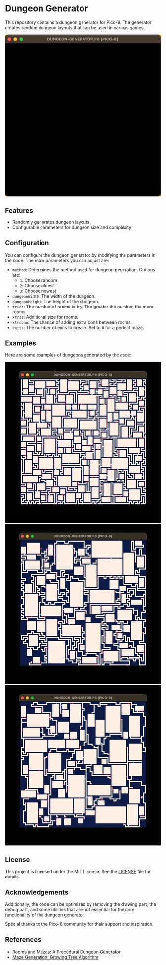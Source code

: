 # Dungeon Generator

This repository contains a dungeon generator for Pico-8. The generator creates random dungeon layouts that can be used in various games.

![Dungeon Example 1](./assets/dungeon-generator.gif)

## Features

- Randomly generates dungeon layouts
- Configurable parameters for dungeon size and complexity

## Configuration

You can configure the dungeon generator by modifying the parameters in the code. The main parameters you can adjust are:

- `method`: Determines the method used for dungeon generation. Options are:
  - `1`: Choose random
  - `2`: Choose oldest
  - `3`: Choose newest
- `dungeonWidth`: The width of the dungeon.
- `dungeonHeight`: The height of the dungeon.
- `tries`: The number of rooms to try. The greater the number, the more rooms.
- `xtrsz`: Additional size for rooms.
- `xtrconn`: The chance of adding extra cons between rooms.
- `exits`: The number of exits to create. Set to `0` for a perfect maze.

## Examples

Here are some examples of dungeons generated by the code:

![Dungeon Example 1](./assets/full.jpg)
![Dungeon Example 2](./assets/newest.jpg)
![Dungeon Example 2](./assets/random.jpg)

## License

This project is licensed under the MIT License. See the [LICENSE](LICENSE) file for details.

## Acknowledgements

Additionally, the code can be optimized by removing the drawing part, the debug part, and some utilities that are not essential for the core functionality of the dungeon generator. 

Special thanks to the Pico-8 community for their support and inspiration. 

## References

- [Rooms and Mazes: A Procedural Dungeon Generator](https://journal.stuffwithstuff.com/2014/12/21/rooms-and-mazes/)
- [Maze Generation: Growing Tree Algorithm](https://weblog.jamisbuck.org/2011/1/27/maze-generation-growing-tree-algorithm)
